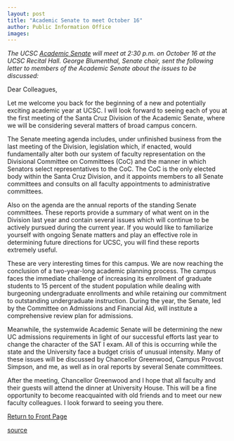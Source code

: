 ```yaml
---
layout: post
title: "Academic Senate to meet October 16"
author: Public Information Office
images:
---
```


_The UCSC [Academic Senate][1] will meet at 2:30 p.m. on October 16 at the UCSC Recital Hall. George Blumenthal, Senate chair, sent the following letter to members of the Academic Senate about the issues to be discussed:_

Dear Colleagues,

Let me welcome you back for the beginning of a new and potentially exciting academic year at UCSC. I will look forward to seeing each of you at the first meeting of the Santa Cruz Division of the Academic Senate, where we will be considering several matters of broad campus concern.

The Senate meeting agenda includes, under unfinished business from the last meeting of the Division, legislation which, if enacted, would fundamentally alter both our system of faculty representation on the Divisional Committee on Committees (CoC) and the manner in which Senators select representatives to the CoC. The CoC is the only elected body within the Santa Cruz Division, and it appoints members to all Senate committees and consults on all faculty appointments to administrative committees.

Also on the agenda are the annual reports of the standing Senate committees. These reports provide a summary of what went on in the Division last year and contain several issues which will continue to be actively pursued during the current year. If you would like to familiarize yourself with ongoing Senate matters and play an effective role in determining future directions for UCSC, you will find these reports extremely useful.

These are very interesting times for this campus. We are now reaching the conclusion of a two-year-long academic planning process. The campus faces the immediate challenge of increasing its enrollment of graduate students to 15 percent of the student population while dealing with burgeoning undergraduate enrollments and while retaining our commitment to outstanding undergraduate instruction. During the year, the Senate, led by the Committee on Admissions and Financial Aid, will institute a comprehensive review plan for admissions.

Meanwhile, the systemwide Academic Senate will be determining the new UC admissions requirements in light of our successful efforts last year to change the character of the SAT I exam. All of this is occurring while the state and the University face a budget crisis of unusual intensity. Many of these issues will be discussed by Chancellor Greenwood, Campus Provost Simpson, and me, as well as in oral reports by several Senate committees.

After the meeting, Chancellor Greenwood and I hope that all faculty and their guests will attend the dinner at University House. This will be a fine opportunity to become reacquainted with old friends and to meet our new faculty colleagues. I look forward to seeing you there.  

  

[Return to Front Page][2]

[1]: http://senate.ucsc.edu/
[2]: http://currents.ucsc.edu/

[source](http://www1.ucsc.edu/currents/02-03/10-14/senate.html "Permalink to senate")
